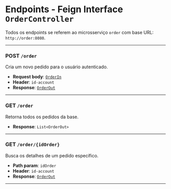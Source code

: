 # Endpoints - Feign Interface `OrderController`

Todos os endpoints se referem ao microsserviço `order` com base URL: `http://order:8080`.

---

### POST `/order`

Cria um novo pedido para o usuário autenticado.

- **Request body**: [`OrderIn`](./entidades.md#orderin)
- **Header**: `id-account`
- **Response**: [`OrderOut`](./entidades.md#orderout)

---

### GET `/order`

Retorna todos os pedidos da base.

- **Response**: `List<OrderOut>`

---

### GET `/order/{idOrder}`

Busca os detalhes de um pedido específico.

- **Path param**: `idOrder`
- **Header**: `id-account`
- **Response**: [`OrderOut`](./entidades.md#orderout)

---
